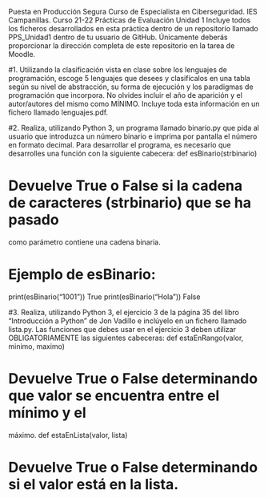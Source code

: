 Puesta en Producción Segura
Curso de Especialista en Ciberseguridad. IES Campanillas. Curso 21-22
Prácticas de Evaluación Unidad 1
Incluye todos los ficheros desarrollados en esta práctica dentro de un repositorio llamado
PPS_Unidad1 dentro de tu usuario de GitHub. Únicamente deberás proporcionar la dirección
completa de este repositorio en la tarea de Moodle.

#1. Utilizando la clasificación vista en clase sobre los lenguajes de programación, escoge 5
lenguajes que desees y clasifícalos en una tabla según su nivel de abstracción, su forma
de ejecución y los paradigmas de programación que incorpora. No olvides incluir el
año de aparición y el autor/autores del mismo como MÍNIMO. Incluye toda esta
información en un fichero llamado lenguajes.pdf.

#2. Realiza, utilizando Python 3, un programa llamado binario.py que pida al usuario que
introduzca un número binario e imprima por pantalla el número en formato decimal.
Para desarrollar el programa, es necesario que desarrolles una función con la
siguiente cabecera:
def esBinario(strbinario)
# Devuelve True o False si la cadena de caracteres (strbinario) que se ha pasado
como parámetro contiene una cadena binaria.
# Ejemplo de esBinario:
print(esBinario(“1001”))
True
print(esBinario(“Hola”))
False

#3. Realiza, utilizando Python 3, el ejercicio 3 de la página 35 del libro “Introducción a
Python” de Jon Vadillo e inclúyelo en un fichero llamado lista.py. Las funciones que
debes usar en el ejercicio 3 deben utilizar OBLIGATORIAMENTE las siguientes
cabeceras:
def estaEnRango(valor, minimo, maximo)
# Devuelve True o False determinando que valor se encuentra entre el mínimo y el
máximo.
def estaEnLista(valor, lista)
# Devuelve True o False determinando si el valor está en la lista.
